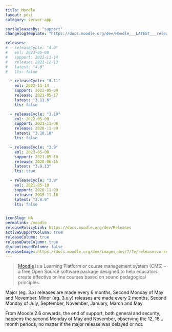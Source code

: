 ```yaml
---
title: Moodle
layout: post
category: server-app

sortReleasesBy: "support"
changelogTemplate: "https://docs.moodle.org/dev/Moodle___LATEST___release_notes"

releases:
# - releaseCycle: "4.0"
#   eol: 2023-05-08
#   support: 2022-11-14
#   release: 2021-12-13
#   latest: "4.0"
#   lts: false

  - releaseCycle: "3.11"
    eol: 2022-11-14
    support: 2022-05-09
    release: 2021-05-17
    latest: "3.11.6"
    lts: false

  - releaseCycle: "3.10"
    eol: 2022-05-09
    support: 2021-11-08
    release: 2020-11-09
    latest: "3.10.10"
    lts: false

  - releaseCycle: "3.9"
    eol: 2023-05-08
    support: 2021-05-10
    release: 2020-06-15
    latest: "3.9.13"
    lts: true

  - releaseCycle: "3.8"
    eol: 2021-05-10
    support: 2020-11-09
    release: 2019-11-18
    latest: "3.8.9"
    lts: false


iconSlug: NA
permalink: /moodle
releasePolicyLink: https://docs.moodle.org/dev/Releases
activeSupportColumn: true
releaseColumn: true
releaseDateColumn: true
discontinuedColumn: false
releaseImage: https://docs.moodle.org/dev/images_dev/7/7e/releasescurrent.png
---
```


> [Moodle](https://moodle.org/) is a Learning Platform or course management system (CMS) - a free Open Source software package designed to help educators create effective online courses based on sound pedagogical principles.

Major (eg. 3.x) releases are made every 6 months, Second Monday of May and November. Minor (eg. 3.x.y) releases are made every 2 months, Second Monday of July, September, November, January, March and May. 

From Moodle 2.6 onwards, the end of support, both general and security, happens the second Monday of May and November, observing the 12, 18... month periods, no matter if the major release was delayed or not.
